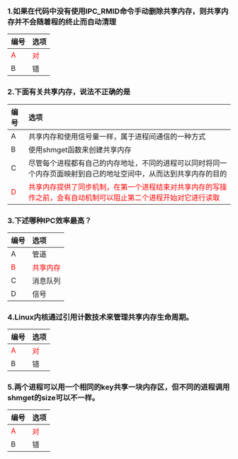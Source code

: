 ### 1.如果在代码中没有使用IPC_RMID命令手动删除共享内存，则共享内存并不会随着程的终止而自动清理
|编号|选项|
|:-|:-|
|<font color="red">A</font>|<font color="red">对</font>|
|B|错|

### 2.下面有关共享内存，说法不正确的是
|编号|选项|
|:-|:-|
|A|共享内存和使用信号量一样，属于进程间通信的一种方式|
|B|使用shmget函数来创建共享内存|
|C|尽管每个进程都有自己的内存地址，不同的进程可以同时将同一个内存页面映射到自己的地址空间中，从而达到共享内存的目的|
|<font color="red">D</font>|<font color="red">共享内存提供了同步机制，在第一个进程结束对共享内存的写操作之前，会有自动机制可以阻止第二个进程开始对它进行读取</font>|

### 3.下述哪种IPC效率最高？
|编号|选项|
|:-|:-|
|A|管道|
|<font color="red">B</font>|<font color="red">共享内存</font>|
|C|消息队列|
|D|信号|

### 4.Linux内核通过引用计数技术来管理共享内存生命周期。
|编号|选项|
|:-|:-|
|<font color="red">A</font>|<font color="red">对</font>|
|B|错|

### 5.两个进程可以用一个相同的key共享一块内存区，但不同的进程调用shmget的size可以不一样。
|编号|选项|
|:-|:-|
|<font color="red">A</font>|<font color="red">对</font>|
|B|错|

